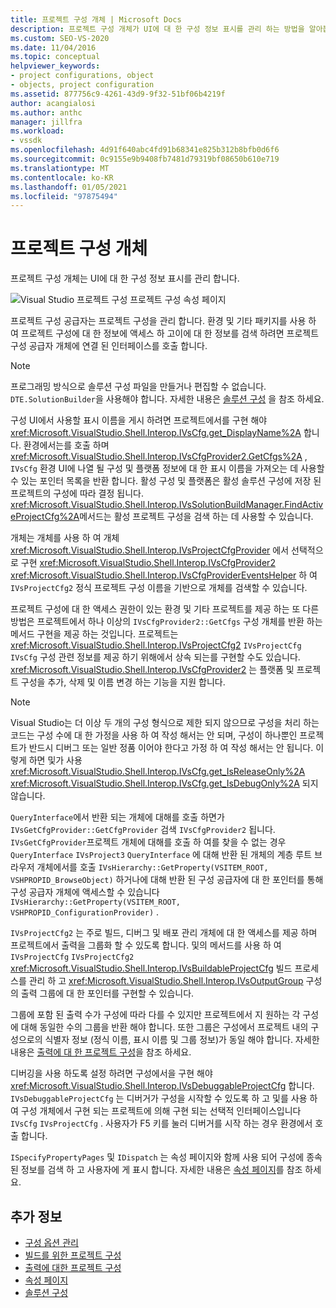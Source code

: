 ```yaml
---
title: 프로젝트 구성 개체 | Microsoft Docs
description: 프로젝트 구성 개체가 UI에 대 한 구성 정보 표시를 관리 하는 방법을 알아봅니다.
ms.custom: SEO-VS-2020
ms.date: 11/04/2016
ms.topic: conceptual
helpviewer_keywords:
- project configurations, object
- objects, project configuration
ms.assetid: 877756c9-4261-43d9-9f32-51bf06b4219f
author: acangialosi
ms.author: anthc
manager: jillfra
ms.workload:
- vssdk
ms.openlocfilehash: 4d91f640abc4fd91b68341e825b312b8bfb0d6f6
ms.sourcegitcommit: 0c9155e9b9408fb7481d79319bf08650b610e719
ms.translationtype: MT
ms.contentlocale: ko-KR
ms.lasthandoff: 01/05/2021
ms.locfileid: "97875494"
---
```

# <a name="project-configuration-object"></a>프로젝트 구성 개체
프로젝트 구성 개체는 UI에 대 한 구성 정보 표시를 관리 합니다.

 ![Visual Studio 프로젝트 구성](../../extensibility/internals/media/vsprojectcfg.gif "vsProjectCfg") 프로젝트 구성 속성 페이지

 프로젝트 구성 공급자는 프로젝트 구성을 관리 합니다. 환경 및 기타 패키지를 사용 하 여 프로젝트 구성에 대 한 정보에 액세스 하 고이에 대 한 정보를 검색 하려면 프로젝트 구성 공급자 개체에 연결 된 인터페이스를 호출 합니다.

> [!NOTE]
> 프로그래밍 방식으로 솔루션 구성 파일을 만들거나 편집할 수 없습니다. `DTE.SolutionBuilder`을 사용해야 합니다. 자세한 내용은 [솔루션 구성](../../extensibility/internals/solution-configuration.md) 을 참조 하세요.

 구성 UI에서 사용할 표시 이름을 게시 하려면 프로젝트에서를 구현 해야 <xref:Microsoft.VisualStudio.Shell.Interop.IVsCfg.get_DisplayName%2A> 합니다. 환경에서는를 호출 하며 <xref:Microsoft.VisualStudio.Shell.Interop.IVsCfgProvider2.GetCfgs%2A> , `IVsCfg` 환경 UI에 나열 될 구성 및 플랫폼 정보에 대 한 표시 이름을 가져오는 데 사용할 수 있는 포인터 목록을 반환 합니다. 활성 구성 및 플랫폼은 활성 솔루션 구성에 저장 된 프로젝트의 구성에 따라 결정 됩니다. <xref:Microsoft.VisualStudio.Shell.Interop.IVsSolutionBuildManager.FindActiveProjectCfg%2A>메서드는 활성 프로젝트 구성을 검색 하는 데 사용할 수 있습니다.

 개체는 개체를 사용 하 여 개체 <xref:Microsoft.VisualStudio.Shell.Interop.IVsProjectCfgProvider> 에서 선택적으로 구현 <xref:Microsoft.VisualStudio.Shell.Interop.IVsCfgProvider2> <xref:Microsoft.VisualStudio.Shell.Interop.IVsCfgProviderEventsHelper> 하 여 `IVsProjectCfg2` 정식 프로젝트 구성 이름을 기반으로 개체를 검색할 수 있습니다.

 프로젝트 구성에 대 한 액세스 권한이 있는 환경 및 기타 프로젝트를 제공 하는 또 다른 방법은 프로젝트에서 하나 이상의 `IVsCfgProvider2::GetCfgs` 구성 개체를 반환 하는 메서드 구현을 제공 하는 것입니다. 프로젝트는 <xref:Microsoft.VisualStudio.Shell.Interop.IVsProjectCfg2> `IVsProjectCfg` `IVsCfg` 구성 관련 정보를 제공 하기 위해에서 상속 되는를 구현할 수도 있습니다. <xref:Microsoft.VisualStudio.Shell.Interop.IVsCfgProvider2> 는 플랫폼 및 프로젝트 구성을 추가, 삭제 및 이름 변경 하는 기능을 지원 합니다.

> [!NOTE]
> Visual Studio는 더 이상 두 개의 구성 형식으로 제한 되지 않으므로 구성을 처리 하는 코드는 구성 수에 대 한 가정을 사용 하 여 작성 해서는 안 되며, 구성이 하나뿐인 프로젝트가 반드시 디버그 또는 일반 정품 이어야 한다고 가정 하 여 작성 해서는 안 됩니다. 이렇게 하면 및가 사용 <xref:Microsoft.VisualStudio.Shell.Interop.IVsCfg.get_IsReleaseOnly%2A> <xref:Microsoft.VisualStudio.Shell.Interop.IVsCfg.get_IsDebugOnly%2A> 되지 않습니다.

 `QueryInterface`에서 반환 되는 개체에 대해를 호출 하면가 `IVsGetCfgProvider::GetCfgProvider` 검색 `IVsCfgProvider2` 됩니다. `IVsGetCfgProvider`프로젝트 개체에 대해를 호출 하 여를 찾을 수 없는 경우 `QueryInterface` `IVsProject3` `QueryInterface` 에 대해 반환 된 개체의 계층 루트 브라우저 개체에서를 호출 `IVsHierarchy::GetProperty(VSITEM_ROOT, VSHPROPID_BrowseObject)` 하거나에 대해 반환 된 구성 공급자에 대 한 포인터를 통해 구성 공급자 개체에 액세스할 수 있습니다 `IVsHierarchy::GetProperty(VSITEM_ROOT, VSHPROPID_ConfigurationProvider)` .

 `IVsProjectCfg2` 는 주로 빌드, 디버그 및 배포 관리 개체에 대 한 액세스를 제공 하며 프로젝트에서 출력을 그룹화 할 수 있도록 합니다. 및의 메서드를 사용 하 여 `IVsProjectCfg` `IVsProjectCfg2` <xref:Microsoft.VisualStudio.Shell.Interop.IVsBuildableProjectCfg> 빌드 프로세스를 관리 하 고 <xref:Microsoft.VisualStudio.Shell.Interop.IVsOutputGroup> 구성의 출력 그룹에 대 한 포인터를 구현할 수 있습니다.

 그룹에 포함 된 출력 수가 구성에 따라 다를 수 있지만 프로젝트에서 지 원하는 각 구성에 대해 동일한 수의 그룹을 반환 해야 합니다. 또한 그룹은 구성에서 프로젝트 내의 구성으로의 식별자 정보 (정식 이름, 표시 이름 및 그룹 정보)가 동일 해야 합니다. 자세한 내용은 [출력에 대 한 프로젝트 구성](../../extensibility/internals/project-configuration-for-output.md)을 참조 하세요.

 디버깅을 사용 하도록 설정 하려면 구성에서을 구현 해야 <xref:Microsoft.VisualStudio.Shell.Interop.IVsDebuggableProjectCfg> 합니다. `IVsDebuggableProjectCfg` 는 디버거가 구성을 시작할 수 있도록 하 고 및를 사용 하 여 구성 개체에서 구현 되는 프로젝트에 의해 구현 되는 선택적 인터페이스입니다 `IVsCfg` `IVsProjectCfg` . 사용자가 F5 키를 눌러 디버거를 시작 하는 경우 환경에서 호출 합니다.

 `ISpecifyPropertyPages` 및 `IDispatch` 는 속성 페이지와 함께 사용 되어 구성에 종속 된 정보를 검색 하 고 사용자에 게 표시 합니다. 자세한 내용은 [속성 페이지](../../extensibility/internals/property-pages.md)를 참조 하세요.

## <a name="see-also"></a>추가 정보
- [구성 옵션 관리](../../extensibility/internals/managing-configuration-options.md)
- [빌드를 위한 프로젝트 구성](../../extensibility/internals/project-configuration-for-building.md)
- [출력에 대한 프로젝트 구성](../../extensibility/internals/project-configuration-for-output.md)
- [속성 페이지](../../extensibility/internals/property-pages.md)
- [솔루션 구성](../../extensibility/internals/solution-configuration.md)
